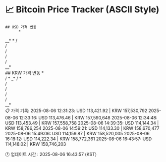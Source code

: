 # 📈 Bitcoin Price Tracker (ASCII Style)
    ## USD 가격 변동 
          * 
   __* *
  /     
  /     
  /     
  /     
  /     
__*     
    ## KRW 가격 변동
       *    
  / * _*
  /  *  
  /     
  /     
  /     
  /     
__*     
    📋 가격 기록:
    2025-08-06 12:31:23: USD 113,421.92 | KRW 157,530,792
2025-08-06 12:33:16: USD 113,476.46 | KRW 157,590,648
2025-08-06 12:34:48: USD 113,453.49 | KRW 157,558,758
2025-08-06 14:39:35: USD 114,144.34 | KRW 158,786,254
2025-08-06 14:59:21: USD 114,133.30 | KRW 158,670,477
2025-08-06 15:49:06: USD 114,159.87 | KRW 158,520,005
2025-08-06 16:18:12: USD 114,222.34 | KRW 158,772,361
2025-08-06 16:43:57: USD 114,148.02 | KRW 158,746,203
    
🕐 업데이트 시간 : 2025-08-06 16:43:57 (KST)
